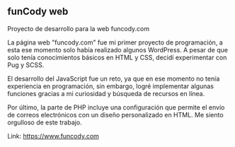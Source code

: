 ## funCody web

Proyecto de desarrollo para la web funcody.com

La página web "funcody.com" fue mi primer proyecto de programación, a esta ese momento solo había realizado algunos WordPress. A pesar de que solo tenía conocimientos básicos en HTML y CSS, decidí experimentar con Pug y SCSS. 

El desarrollo del JavaScript fue un reto, ya que en ese momento no tenía experiencia en programación, sin embargo, logré implementar algunas funciones gracias a mi curiosidad y búsqueda de recursos en línea. 

Por último, la parte de PHP incluye una configuración que permite el envío de correos electrónicos con un diseño personalizado en HTML. Me siento orgulloso de este trabajo.

Link: https://www.funcody.com

